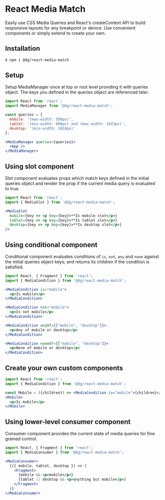 # React Media Match


Easily use CSS Media Queries and React's createContext API to build responsive layouts for any breakpoint or device. Use convenient components or simply extend to create your own.

## Installation

```bash
$ npm i @dg/react-media-match
```

## Setup

Setup MediaManager once at top or root level providing it with queries object.
The keys you defined in the queries object are referenced later.

```jsx
import React from 'react';
import MediaManager from '@dg/react-media-match';

const queries = {
  mobile: '(max-width: 599px)',
  tablet: '(min-width: 600px) and (max-width: 1023px)',
  desktop: '(min-width: 1024px)'
};

<MediaManager queries={queries}>
  <App />
</MediaManager>
```

## Using slot component

Slot component evaluates props which match keys defined in the initial queries
object and render the prop if the current media query is evaluated to true.

```jsx
import React from 'react';
import { MediaSlot } from '@dg/react-media-match';

<MediaSlot
  mobile={key => <p key={key}>**Is mobile slot</p>}
  tablet={key => <p key={key}>**Is tablet slot</p>}
  desktop={key => <p key={key}>**Is desktop slot</p>}
/>
```

## Using conditional component

Conditional component evaluates conditions of `is`, `not`, `any` and `none` against
the initial queries object keys; and returns its children if the condition is satisfied.

```jsx
import React, { Fragment } from 'react';
import { MediaCondition } from '@dg/react-media-match';

<MediaCondition is="mobile">
  <p>Is mobile</p>
</MediaCondition>

<MediaCondition not="mobile">
  <p>Is not mobile</p>
</MediaCondition>

<MediaCondition anyOf={["mobile", "desktop"]}>
  <p>Any of mobile or desktop</p>
</MediaCondition>

<MediaCondition noneOf={["mobile", "desktop"]}>
  <p>None of mobile or desktop</p>
</MediaCondition>
```

## Create your own custom components

```jsx
import React from 'react';
import { MediaCondition } from '@dg/react-media-match';

const Mobile = ({children}) => <MediaCondition is="mobile">{children}</MediaCondition>
<Mobile>
  <p>Is mobile</p>
</Mobile>
```

## Using lower-level consumer component

Consumer component provides the current state of media queries for fine grained control.

```jsx
import React, { Fragment } from 'react';
import { MediaConsumer } from '@dg/react-media-match';

<MediaConsumer>
  {({ mobile, tablet, desktop }) => (
    <Fragment>
      {mobile && <p>mobile</p>}
      {tablet || desktop && <p>anything but mobile</p>}
    </Fragment>
  )}
</MediaConsumer>
```
